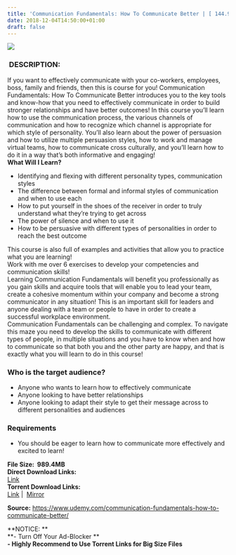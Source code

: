 ```yaml
---
title: 'Communication Fundamentals: How To Communicate Better | [ 144.99$ Course For Free ]'
date: 2018-12-04T14:50:00+01:00
draft: false
---
```


  

[![](https://1.bp.blogspot.com/-kD9SisLIPUI/XAaFV72BtCI/AAAAAAAAAiE/HhwLyAJ0y0sgbcz-zILQb2zAg7T8PB0LACLcBGAs/s640/Communication-Fundamentals.jpg)](https://1.bp.blogspot.com/-kD9SisLIPUI/XAaFV72BtCI/AAAAAAAAAiE/HhwLyAJ0y0sgbcz-zILQb2zAg7T8PB0LACLcBGAs/s1600/Communication-Fundamentals.jpg)

###  DESCRIPTION:

If you want to effectively communicate with your co-workers, employees, boss, family and friends, then this is course for you! Communication Fundamentals: How To Communicate Better introduces you to the key tools and know-how that you need to effectively communicate in order to build stronger relationships and have better outcomes! In this course you’ll learn how to use the communication process, the various channels of communication and how to recognize which channel is appropriate for which style of personality. You’ll also learn about the power of persuasion and how to utilize multiple persuasion styles, how to work and manage virtual teams, how to communicate cross culturally, and you’ll learn how to do it in a way that’s both informative and engaging!  
**What Will I Learn?**  

*   Identifying and flexing with different personality types, communication styles
*   The difference between formal and informal styles of communication and when to use each
*   How to put yourself in the shoes of the receiver in order to truly understand what they’re trying to get across
*   The power of silence and when to use it
*   How to be persuasive with different types of personalities in order to reach the best outcome

This course is also full of examples and activities that allow you to practice what you are learning!  
Work with me over 6 exercises to develop your competencies and communication skills!  
Learning Communication Fundamentals will benefit you professionally as you gain skills and acquire tools that will enable you to lead your team, create a cohesive momentum within your company and become a strong communicator in any situation! This is an important skill for leaders and anyone dealing with a team or people to have in order to create a successful workplace environment.  
Communication Fundamentals can be challenging and complex. To navigate this maze you need to develop the skills to communicate with different types of people, in multiple situations and you have to know when and how to communicate so that both you and the other party are happy, and that is exactly what you will learn to do in this course!  

### Who is the target audience?

*   Anyone who wants to learn how to effectively communicate
*   Anyone looking to have better relationships
*   Anyone looking to adapt their style to get their message across to different personalities and audiences

### Requirements

*   You should be eager to learn how to communicate more effectively and excited to learn!

**File Size:  989.4MB**  
**Direct Download Links:**  
 [Link](http://turboagram.com/18521555/communication-fundamentals-link1)  
**Torrent Download Links:**  
 [Link](http://turboagram.com/18521555/communication-fundamentals-torrent) |  [Mirror](http://turboagram.com/18521555/communication-fundamentals-torrent2)  
  
**Source:** https://www.udemy.com/communication-fundamentals-how-to-communicate-better/  
  
**NOTICE: **  
**\- Turn Off Your Ad-Blocker **  
**\- Highly Recommend to Use Torrent Links for Big Size Files**